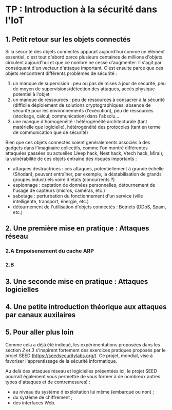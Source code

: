 # TP : Introduction à la sécurité dans l'IoT

## 1. Petit retour sur les objets connectés

Si la sécurité des objets connectés apparait aujourd'hui comme un élément essentiel, c'est tout d'abord parce plusieurs centaines de millions d'objets circulent aujourd'hui et que ce nombre ne cesse d'augmenter. Il s'agit par conséquent d'un vecteur d'attaque important. C'est ensuite parce que ces objets rencontrent différents problèmes de sécurité :
1. un manque de supervision : peu ou pas de mises à jour de sécurité, peu de moyen de supervisions/détection des attaques, accès physique potentiel à l'objet
2. un manque de ressources : peu de ressources à consacrer à la sécurité (difficile déploiement de solutions cryptographiques, absence de sécurité pour les environnements d'exécution), peu de ressources (stockage, calcul, communication) dans l'absolu...
3. une manque d'homogénéité : hétérogénéité architecturale (tant matérielle que logicielle), hétérogénéité des protocoles (tant en terme de communication que de sécurité)

Bien que ces objets connectés soient généralements associés à des gadgets dans l'imaginaire collectifs, comme l'on montré différentes attaquées passées ou actuelles (Jeep hack, Nest hack, Vtech hack, Mirai), la vulnérabilité de ces objets entraine des risques importants :
- attaques destructrices : ces attaques, potentiellement à grande échelle (Shodan), peuvent entraîner, par exemple, la déstabilisation de grands groupes industriels voire d'états (concurrents ?)
- espionnage : captation de données personnelles, détournement de l'usage de capteurs (micros, caméras, etc.)
- sabotage : perturbation du fonctionnement d'un service (ville intelligente, transport, énergie, etc.)
- détournement de l'utilisation d'objets connectés : Botnets (DDoS, Spam, etc.)





## 2. Une première mise en pratique : Attaques réseau

### 2.A Empoisenement du cache ARP

### 2.B 

## 3. Une seconde mise en pratique : Attaques logicielles

## 4. Une petite introduction théorique aux attaques par canaux auxilaires

## 5. Pour aller plus loin

Comme cela a déjà été indiqué, les expérimentations proposées dans les section *2* et *3* s'inspirent fortement des exercices pratiques proposés par le projet SEED (https://seedsecuritylabs.org/). Ce projet, mondial, vise à favoriser l'apprentissage de la sécurité informatique. 

Au delà des attaques réseau et logicielles présentées ici, le projet SEED pourrait également vous permettre de vous former à de nombreux autres types d'attaques et de contremesures) : 
- au niveau du système d'exploitation lui même (embarqué ou non) ;
- du système de chiffrement ; 
- des interfaces Web.
